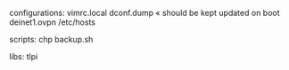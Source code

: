 configurations:
	vimrc.local
	dconf.dump « should be kept updated on boot
	deinet1.ovpn
	/etc/hosts

scripts:
	chp
	backup.sh

libs:
	tlpi
